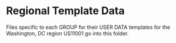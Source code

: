 # Regional Template Data
Files specific to each GROUP for their USER DATA templates for the Washington, DC region US11001 go into this folder.
